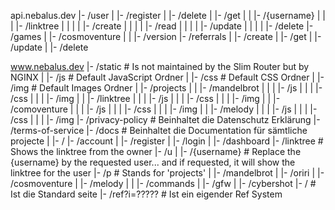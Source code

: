api.nebalus.dev
  |- /user
  |    |- /register
  |    |- /delete
  |    |- /get
  |    |    |- /{username}
  |    |    |    |- /linktree
  |    |    |    |    |- /create
  |    |    |    |    |- /read
  |    |    |    |    |- /update
  |    |    |    |    |- /delete
  |- /games
  |    |- /cosmoventure
  |    |    |- /version
  |- /referrals
  |    |- /create
  |    |- /get
  |    |- /update
  |    |- /delete


www.nebalus.dev
  |- /static      # Is not maintained by the Slim Router but by NGINX
  |    |- /js			# Default JavaScript Ordner
  |    |- /css			# Default CSS Ordner
  |    |- /img			# Default Images Ordner
  |    |- /projects
  |    |    |- /mandelbrot
  |    |    |    |- /js
  |    |    |    |- /css
  |    |    |    |- /img
  |    |    |- /linktree
  |    |    |    |- /js
  |    |    |    |- /css
  |    |    |    |- /img
  |    |    |- /comoventure
  |    |    |    |- /js
  |    |    |    |- /css
  |    |    |    |- /img
  |    |    |- /melody
  |    |    |    |- /js
  |    |    |    |- /css
  |    |    |    |- /img
  |- /privacy-policy		# Beinhaltet die Datenschutz Erklärung
  |- /terms-of-service
  |- /docs			# Beinhaltet die Documentation für sämtliche projecte
  |    |- /
  |- /account
  |    |- /register
  |    |- /login
  |    |- /dashboard
  |- /linktree  # Shows the linktree from the owner
  |- /u
  |    |- /{username}   # Replace the {username} by the requested user... and if requested, it will show the linktree for the user
  |- /p  # Stands for 'projects'
  |    |- /mandelbrot
  |    |- /oriri
  |    |- /cosmoventure
  |    |- /melody
  |    |   |- /commands
  |    |- /gfw
  |    |- /cybershot
  |- / 			# Ist die Standard seite
  |- /ref?i=?????	 # Ist ein eigender Ref System
